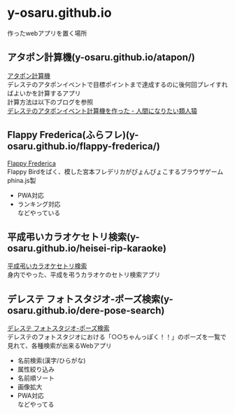 # y-osaru.github.io
作ったwebアプリを置く場所

## アタポン計算機(y-osaru.github.io/atapon/)
[アタポン計算機](https://y-osaru.github.io/atapon/atapon_calc.html)<br>
デレステのアタポンイベントで目標ポイントまで達成するのに後何回プレイすればよいかを計算するアプリ<br>
計算方法は以下のブログを参照<br>
[デレステのアタポンイベント計算機を作った - 人間になりたい類人猿](http://wannabehuman.hatenablog.com/entry/2018/04/03/212935)  

## Flappy Frederica(ふらフレ)(y-osaru.github.io/flappy-frederica/)
[Flappy Frederica](https://y-osaru.github.io/flappy-frederica/flappy.html)  
Flappy Birdをぱく、模した宮本フレデリカがぴょんぴょこするブラウザゲーム  
phina.js製  
- PWA対応  
- ランキング対応  
などやっている  

## 平成弔いカラオケセトリ検索(y-osaru.github.io/heisei-rip-karaoke)
[平成弔いカラオケセトリ検索](https://y-osaru.github.io/heisei-rip-karaoke/set-list.html)  
身内でやった、平成を弔うカラオケのセトリ検索アプリ  

## デレステ フォトスタジオ-ポーズ検索(y-osaru.github.io/dere-pose-search)
[デレステ フォトスタジオ-ポーズ検索](http://y-osaru.github.io/dere-pose-search/search.html)  
デレステのフォトスタジオにおける「○○ちゃんっぽく！！」のポーズを一覧で見れて、各種検索が出来るWebアプリ  
- 名前検索(漢字/ひらがな)  
- 属性絞り込み  
- 名前順ソート  
- 画像拡大  
- PWA対応  
などやってる  
